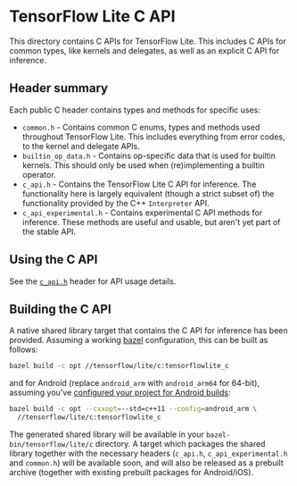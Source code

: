 # TensorFlow Lite C API

This directory contains C APIs for TensorFlow Lite. This includes C APIs
for common types, like kernels and delegates, as well as an explicit C API
for inference.

## Header summary

Each public C header contains types and methods for specific uses:

*   `common.h` - Contains common C enums, types and methods used throughout
    TensorFlow Lite. This includes everything from error codes, to the kernel
    and delegate APIs.
*    `builtin_op_data.h` - Contains op-specific data that is used for builtin
     kernels. This should only be used when (re)implementing a builtin operator.
*   `c_api.h` - Contains the TensorFlow Lite C API for inference. The
     functionality here is largely equivalent (though a strict subset of) the
     functionality provided by the C++ `Interpreter` API.
*   `c_api_experimental.h` - Contains experimental C API methods for inference.
     These methods are useful and usable, but aren't yet part of the stable API.

## Using the C API

See the [`c_api.h`](c_api.h) header for API usage details.

## Building the C API

A native shared library target that contains the C API for inference has been
provided. Assuming a working [bazel](https://bazel.build/versions/master/docs/install.html)
configuration, this can be built as follows:

```sh
bazel build -c opt //tensorflow/lite/c:tensorflowlite_c
```

and for Android (replace `android_arm` with `android_arm64` for 64-bit),
assuming you've
[configured your project for Android builds](../g3doc/android/lite_build.md):

```sh
bazel build -c opt --cxxopt=--std=c++11 --config=android_arm \
  //tensorflow/lite/c:tensorflowlite_c
```

The generated shared library will be available in your
`bazel-bin/tensorflow/lite/c` directory. A target which packages the shared
library together with the necessary headers (`c_api.h`, `c_api_experimental.h`
and `common.h`) will be available soon, and will also be released as a prebuilt
archive (together with existing prebuilt packages for Android/iOS).
